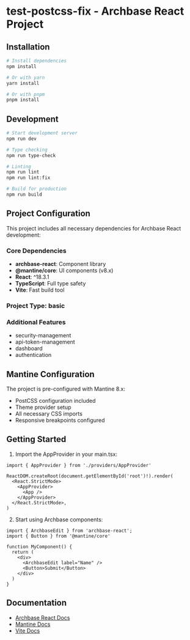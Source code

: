 # test-postcss-fix - Archbase React Project

## Installation

```bash
# Install dependencies
npm install

# Or with yarn
yarn install

# Or with pnpm
pnpm install
```

## Development

```bash
# Start development server
npm run dev

# Type checking
npm run type-check

# Linting
npm run lint
npm run lint:fix

# Build for production
npm run build
```

## Project Configuration

This project includes all necessary dependencies for Archbase React development:

### Core Dependencies
- **archbase-react**: Component library
- **@mantine/core**: UI components (v8.x)
- **React**: ^18.3.1
- **TypeScript**: Full type safety
- **Vite**: Fast build tool

### Project Type: basic

### Additional Features
- security-management
- api-token-management
- dashboard
- authentication

## Mantine Configuration

The project is pre-configured with Mantine 8.x:
- PostCSS configuration included
- Theme provider setup
- All necessary CSS imports
- Responsive breakpoints configured

## Getting Started

1. Import the AppProvider in your main.tsx:

```tsx
import { AppProvider } from './providers/AppProvider'

ReactDOM.createRoot(document.getElementById('root')!).render(
  <React.StrictMode>
    <AppProvider>
      <App />
    </AppProvider>
  </React.StrictMode>,
)
```

2. Start using Archbase components:

```tsx
import { ArchbaseEdit } from 'archbase-react';
import { Button } from '@mantine/core'

function MyComponent() {
  return (
    <div>
      <ArchbaseEdit label="Name" />
      <Button>Submit</Button>
    </div>
  )
}
```

## Documentation

- [Archbase React Docs](https://react.archbase.com.br)
- [Mantine Docs](https://mantine.dev)
- [Vite Docs](https://vitejs.dev)

